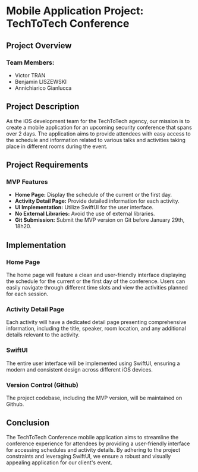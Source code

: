 # Mobile Application Project: TechToTech Conference

## Project Overview

### Team Members:
- Victor TRAN
- Benjamin LISZEWSKI
- Annichiarico Gianlucca

## Project Description

As the iOS development team for the TechToTech agency, our mission is to create a mobile application for an upcoming security conference that spans over 2 days. The application aims to provide attendees with easy access to the schedule and information related to various talks and activities taking place in different rooms during the event.

## Project Requirements

### MVP Features
- **Home Page:** Display the schedule of the current or the first day.
- **Activity Detail Page:** Provide detailed information for each activity.
- **UI Implementation:** Utilize SwiftUI for the user interface.
- **No External Libraries:** Avoid the use of external libraries.
- **Git Submission:** Submit the MVP version on Git before January 29th, 18h20.

## Implementation

### Home Page
The home page will feature a clean and user-friendly interface displaying the schedule for the current or the first day of the conference. Users can easily navigate through different time slots and view the activities planned for each session.

### Activity Detail Page
Each activity will have a dedicated detail page presenting comprehensive information, including the title, speaker, room location, and any additional details relevant to the activity.

### SwiftUI
The entire user interface will be implemented using SwiftUI, ensuring a modern and consistent design across different iOS devices.

### Version Control (Github)
The project codebase, including the MVP version, will be maintained on Github.

## Conclusion

The TechToTech Conference mobile application aims to streamline the conference experience for attendees by providing a user-friendly interface for accessing schedules and activity details. By adhering to the project constraints and leveraging SwiftUI, we ensure a robust and visually appealing application for our client's event.

